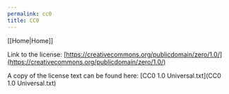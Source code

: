 ```yaml
---
permalink: cc0
title: CC0
---
```


[[Home|Home]]

Link to the license: [https://creativecommons.org/publicdomain/zero/1.0/](https://creativecommons.org/publicdomain/zero/1.0/)

A copy of the license text can be found here: [CC0 1.0 Universal.txt](CC0 1.0 Universal.txt)

